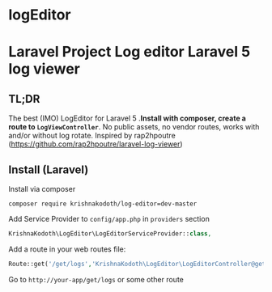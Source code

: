 # logEditor
Laravel Project Log editor
Laravel 5 log viewer
======================

TL;DR
-----
The best (IMO) LogEditor for Laravel 5 .**Install with composer, create a route to `LogViewController`**. No public assets, no vendor routes, works with and/or without log rotate. Inspired by rap2hpoutre (https://github.com/rap2hpoutre/laravel-log-viewer)

Install (Laravel)
-----------------
Install via composer
```
composer require krishnakodoth/log-editor=dev-master
```

Add Service Provider to `config/app.php` in `providers` section
```php
KrishnaKodoth\LogEditor\LogEditorServiceProvider::class,
```

Add a route in your web routes file:
```php 
Route::get('/get/logs','KrishnaKodoth\LogEditor\LogEditorController@getLogEditor');
```

Go to `http://your-app/get/logs` or some other route
